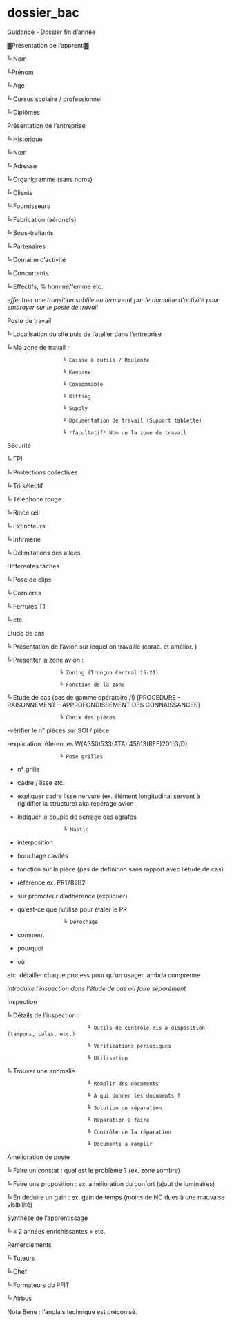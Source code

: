 # dossier_bac

Guidance - Dossier fin d’année


▓Présentation de l’apprenti▓

╚ Nom

╚Prénom

╚ Age 

╚ Cursus scolaire / professionnel

╚ Diplômes



Présentation de l’entreprise

╚ Historique

╚ Nom 

╚ Adresse

╚ Organigramme (sans noms)

╚ Clients

╚ Fournisseurs

╚ Fabrication (aéronefs)

╚ Sous-traitants

╚ Partenaires

╚ Domaine d’activité

╚ Concurrents

╚ Effectifs, % homme/femme etc.

*effectuer une transition subtile en terminant par le domaine d’activité pour embrayer sur le poste de travail*

Poste de travail

╚ Localisation du site puis de l’atelier dans l’entreprise

╚ Ma zone de travail :
                      
                      ╚ Caisse à outils / Roulante
                      
                      ╚ Kanbans
                      
                      ╚ Consommable
                      
                      ╚ Kitting
                      
                      ╚ Supply
                      
                      ╚ Documentation de travail (Support tablette)
                      
                      ╚ *facultatif* Nom de la zone de travail


Sécurité

╚ EPI

╚ Protections collectives

╚ Tri sélectif

╚ Téléphone rouge

╚ Rince œil

╚ Extincteurs

╚ Infirmerie

╚ Délimitations des allées



Différentes tâches

╚ Pose de clips

╚ Cornières

╚ Ferrures T1

╚ etc.



Etude de cas 

╚ Présentation de l’avion sur lequel on travaille (carac. et amélior. )

╚ Présenter la zone avion :
                     
                     ╚ Zoning (Tronçon Central 15-21)
                     
                     ╚ Fonction de la zone

╚ Etude de cas (pas de gamme opératoire /!\)
[PROCEDURE - RAISONNEMENT – APPROFONDISSEMENT DES CONNAISSANCES]
                     
                     ╚ Choix des pièces 

-vérifier le n° pièces sur SOI / pièce

-explication références W(A350)533(ATA) 45613(REF)201(G/D)

                     ╚ Pose grilles 

- n° grille

- cadre / lisse etc.

- expliquer cadre lisse nervure (ex. élément longitudinal servant à rigidifier la 
structure) aka repérage avion

- indiquer le couple de serrage des agrafes

                     ╚ Mastic 

- interposition

- bouchage cavités

- fonction sur la pièce (pas de définition sans rapport avec l’étude de cas)

- référence ex. PR1782B2

- sur promoteur d’adhérence (expliquer)

- qu’est-ce que j’utilise pour étaler le PR

                     ╚ Dérochage
- comment
- pourquoi
- où

etc. détailler chaque process pour qu’un usager lambda comprenne


*introduire l’inspection dans l’étude de cas où faire séparément*

Inspection

╚ Détails de l’inspection :

                              ╚ Outils de contrôle mis à disposition (tampons, cales, etc.)

                              ╚ Vérifications périodiques

                              ╚ Utilisation

╚ Trouver une anomalie 

                              ╚ Remplir des documents

                              ╚ A qui donner les documents ?

                              ╚ Solution de réparation

                              ╚ Réparation à faire

                              ╚ Contrôle de la réparation

                              ╚ Documents à remplir


Amélioration de poste

╚ Faire un constat : quel est le problème ? (ex. zone sombre)

╚ Faire une proposition : ex. amélioration du confort (ajout de luminaires)

╚ En déduire un gain : ex. gain de temps (moins de NC dues à une mauvaise visibilité)




Synthèse de l’apprentissage

╚ « 2 années enrichissantes » etc.



Remerciements

╚ Tuteurs

╚ Chef

╚ Formateurs du PFIT

╚ Airbus



Nota Bene : l’anglais technique est préconisé.
